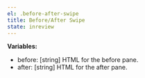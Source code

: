 ```yaml
---
el: .before-after-swipe
title: Before/After Swipe
state: inreview
---
```


__Variables:__
* before: [string] HTML for the before pane.
* after: [string] HTML for the after pane.
